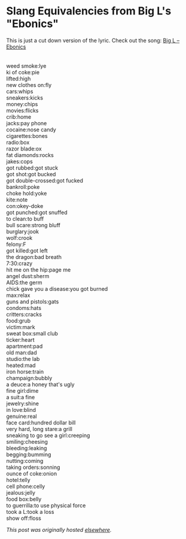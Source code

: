 # Slang Equivalencies from Big L's "Ebonics"

<p>This is just a cut down version of the lyric. Check out the song:&#160;<a href="http://open.spotify.com/track/5i3amp9WyYeJbCmVfKsV5D">Big L &#8211; Ebonics</a><br><br><br>weed smoke:lye<br>ki of coke:pie<br>lifted:high<br>new clothes on:fly<br>cars:whips<br>sneakers:kicks<br>money:chips<br>movies:flicks<br>crib:home<br>jacks:pay phone<br>cocaine:nose candy<br>cigarettes:bones<br>radio:box<br>razor blade:ox<br>fat diamonds:rocks<br>jakes:cops<br>got rubbed:got stuck<br>got shot:got bucked<br>got double-crossed:got fucked<br>bankroll:poke<br>choke hold:yoke<br>kite:note<br>con:okey-doke<br>got punched:got snuffed<br>to clean:to buff<br>bull scare:strong bluff<br>burglary:jook<br>wolf:crook<br>felony:F<br>got killed:got left<br>the dragon:bad breath<br>7:30:crazy<br>hit me on the hip:page me<br>angel dust:sherm<br>AIDS:the germ<br>chick gave you a disease:you got burned<br>max:relax<br>guns and pistols:gats<br>condoms:hats<br>critters:cracks<br>food:grub<br>victim:mark<br>sweat box:small club<br>ticker:heart<br>apartment:pad<br>old man:dad<br>studio:the lab<br>heated:mad<br>iron horse:train<br>champaign:bubbly<br>a deuce:a honey that's ugly<br>fine girl:dime<br>a suit:a fine<br>jewelry:shine<br>in love:blind<br>genuine:real<br>face card:hundred dollar bill<br>very hard, long stare:a grill<br>sneaking to go see a girl:creeping<br>smiling:cheesing<br>bleeding:leaking<br>begging:bumming<br>nutting:coming<br>taking orders:sonning<br>ounce of coke:onion<br>hotel:telly<br>cell phone:celly<br>jealous:jelly<br>food box:belly<br>to guerrilla:to use physical force<br>took a L:took a loss<br>show off:floss</p>


*This post was originally hosted [elsewhere](http://planspace.blogspot.com/2012/03/slang-equivalencies-from-big-ls-ebonics.html).*
